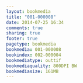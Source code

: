 ```yaml
---
layout: bookmedia
title: "001-000008"
date: 2014-07-25 16:34
comments: true
sharing: true
footer: true
pagetype: bookmedia 
bookmedia: 001-000008
bookindex: 002-000004
bookmediatype: outtif
bookmediaquality: 800DPI BW
bookmediasize: 161MB
---
```

